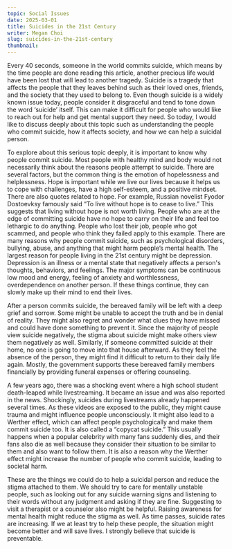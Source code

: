 ```yaml
---
topic: Social Issues
date: 2025-03-01
title: Suicides in the 21st Century
writer: Megan Choi
slug: suicides-in-the-21st-century
thumbnail: 
---
```

Every 40 seconds, someone in the world commits suicide, which means by the time people are done reading this article, another precious life would have been lost that will lead to another tragedy. Suicide is a tragedy that affects the people that they leaves behind such as their loved ones, friends, and the society that they used to belong to. Even though suicide is a widely known issue today, people consider it disgraceful and tend to tone down the word ‘suicide’ itself. This can make it difficult for people who would like to reach out for help and get mental support they need. So today, I would like to discuss deeply about this topic such as understanding the people who commit suicide, how it affects society, and how we can help a suicidal person. 

To explore about this serious topic deeply, it is important to know why people commit suicide. Most people with healthy mind and body would not necessarily think about the reasons people attempt to suicide. There are several factors, but the common thing is the emotion of hopelessness and helplessness. Hope is important while we live our lives because it helps us to cope with challenges, have a high self-esteem, and a positive mindset. There are also quotes related to hope. For example, Russian novelist Fyodor Dostoevksy famously said “To live without hope is to cease to live.” This suggests that living without hope is not worth living. People who are at the edge of committing suicide have no hope to carry on their life and feel too lethargic to do anything. People who lost their job, people who got scammed, and people who think they failed apply to this example. There are many reasons why people commit suicide, such as psychological disorders, bullying, abuse, and anything that might harm people’s mental health. The largest reason for people living in the 21st century might be depression. Depression is an illness or a mental state that negatively affects a person's thoughts, behaviors, and feelings. The major symptoms can be continuous low mood and energy, feeling of anxiety and worthlessness, overdependence on another person. If these things continue, they can slowly make up their mind to end their lives. 

After a person commits suicide, the bereaved family will be left with a deep grief and sorrow. Some might be unable to accept the truth and be in denial of reality. They might also regret and wonder what clues they have missed and could have done something to prevent it. Since the majority of people view suicide negatively, the stigma about suicide might make others view them negatively as well. Similarly, if someone committed suicide at their home, no one is going to move into that house afterward. As they feel the absence of the person, they might find it difficult to return to their daily life again. Mostly, the government supports these bereaved family members financially by providing funeral expenses or offering counseling. 

A few years ago, there was a shocking event where a high school student death-leaped while livestreaming. It became an issue and was also reported in the news. Shockingly, suicides during livestreams already happened several times. As these videos are exposed to the public, they might cause trauma and might influence people unconsciously. It might also lead to a Werther effect, which can affect people psychologically and make them commit suicide too. It is also called a “copycat suicide.” This usually happens when a popular celebrity with many fans suddenly dies, and their fans also die as well because they consider their situation to be similar to them and also want to follow them. It is also a reason why the Werther effect might increase the number of people who commit suicide, leading to societal harm. 

These are the things we could do to help a suicidal person and reduce the stigma attached to them. We should try to care for mentally unstable people, such as looking out for any suicide warning signs and listening to their words without any judgment and asking if they are fine. Suggesting to visit a therapist or a counselor also might be helpful. Raising awareness for mental health might reduce the stigma as well. As time passes, suicide rates are increasing. If we at least try to help these people, the situation might become better and will save lives. I strongly believe that suicide is preventable. 